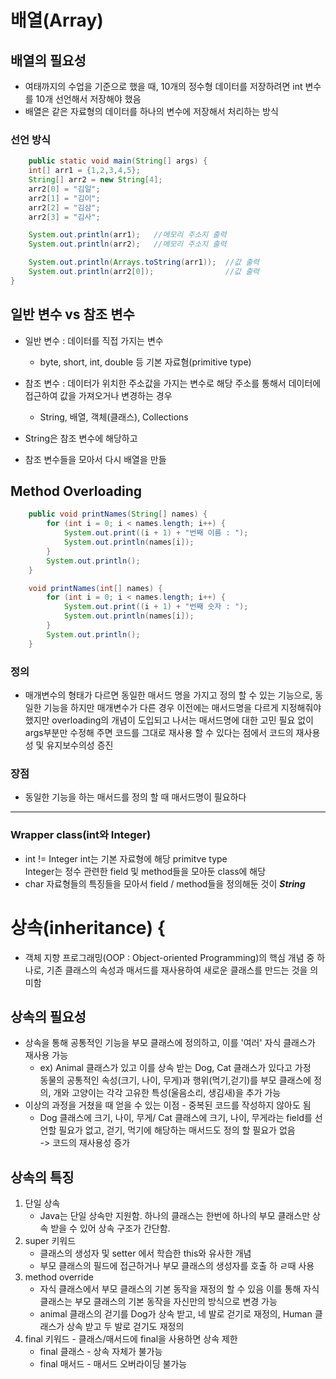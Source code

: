 # 배열(Array)

## 배열의 필요성
- 여태까지의 수업을 기준으로 했을 때, 10개의 정수형 데이터를 저장하려면 int 변수를 10개 선언해서 저장해야 했음
- 배열은 같은 자료형의 데이터를 하나의 변수에 저장해서 처리하는 방식

### 선언 방식
```java
    public static void main(String[] args) {
    int[] arr1 = {1,2,3,4,5};
    String[] arr2 = new String[4];
    arr2[0] = "김일";
    arr2[1] = "김이";
    arr2[2] = "김삼";
    arr2[3] = "김사";

    System.out.println(arr1);   //메모리 주소지 출력
    System.out.println(arr2);   //메모리 주소지 출력

    System.out.println(Arrays.toString(arr1));  //값 출력
    System.out.println(arr2[0]);                //값 출력
}
```

## 일반 변수 vs 참조 변수
- 일반 변수 : 데이터를 직접 가지는 변수
  - byte, short, int, double 등 기본 자료혐(primitive type)
- 참조 변수 : 데이터가 위치한 주소값을 가지는 변수로 해당 주소를 통해서 데이터에 접근하여 값을 가져오거나 변경하는 경우
  - String, 배열, 객체(클래스), Collections

- String은 참조 변수에 해당하고
- 참조 변수들을 모아서 다시 배열을 만들


## Method Overloading
```java
    public void printNames(String[] names) {
        for (int i = 0; i < names.length; i++) {
            System.out.print((i + 1) + "번째 이름 : ");
            System.out.println(names[i]);
        }
        System.out.println();
    }

    void printNames(int[] names) {
        for (int i = 0; i < names.length; i++) {
            System.out.print((i + 1) + "번째 숫자 : ");
            System.out.println(names[i]);
        }
        System.out.println();
    }
```

### 정의
- 매개변수의 형태가 다르면 동일한 매서드 명을 가지고 정의 할 수 있는 기능으로, 동일한 기능을 하지만 매개변수가 다른 경우 이전에는 매서드명을 다르게 지정해줘야 했지만 overloading의 개념이 도입되고 나서는 매서드명에 대한 고민 필요 없이 args부분만 수정해 주면 코드를 그대로 재사용 할 수 있다는 점에서 코드의 재사용성 및 유지보수의성 증진

### 장점
- 동일한 기능을 하는 매서드를 정의 할 때 매서드명이 필요하다

----------------------
### Wrapper class(int와 Integer)
- int != Integer
int는 기본 자료형에 해당 primitve type   
Integer는 정수 관련한 field 및 method들을 모아둔 class에 해당
- char 자료형들의 특징들을 모아서 field / method들을 정의해둔 것이 **_String_**


# 상속(inheritance) {
- 객체 지향 프로그래밍(OOP : Object-oriented Programming)의 핵심 개념 중 하나로, 기존 클래스의 속성과 매서드를 재사용하여 새로운 클래스를 만드는 것을 의미함

## 상속의 필요성
- 상속을 통해 공통적인 기능을 부모 클래스에 정의하고, 이를 '여러' 자식 클래스가 재사용 가능
  - ex) Animal 클래스가 있고 이를 상속 받는 Dog, Cat 클래스가 있다고 가정   
    동물의 공통적인 속성(크기, 나이, 무게)과 행위(먹기,걷기)를 부모 클래스에 정의, 개와 고양이는 각각 고유한 특성(울음소리, 생김새)을 추가 가능
- 이상의 과정을 거쳤을 때 얻을 수 있는 이점 - 중복된 코드를 작성하지 않아도 됨
  - Dog 클래스에 크기, 나이, 무게/ Cat 클래스에 크기, 나이, 무게라는 field를 선언할 필요가 없고, 걷기, 먹기에 해당하는 매서드도 정의 할 필요가 없음   
    -> 코드의 재사용성 증가

## 상속의 특징
1. 단일 상속
   - Java는 단일 상속만 지원함. 하나의 클래스는 한번에 하나의 부모 클래스만 상속 받을 수 있어 상속 구조가 간단함.
2. super 키워드
   - 클래스의 생성자 및 setter 에서 학습한 this와 유사한 개념
   - 부모 클래스의 필드에 접근하거나 부모 클래스의 생성자를 호출 하 ㄹ때 사용
3. method override
   - 자식 클래스에서 부모 클래스의 기본 동작을 재정의 할 수 있음 이를 통해 자식 클래스는 부모 클래스의 기본 동작을 자신만의 방식으로 변경 가능
   - animal 클래스의 걷기를 Dog가 상속 받고, 네 발로 걷기로 재정의, Human 클래스가 상속 받고 두 발로 걷기도 재정의
4. final 키워드 - 클래스/매서드에 final을 사용하면 상속 제한
   - final 클래스 - 상속 자체가 불가능
   - final 매서드 - 매서드 오버라이딩 불가능